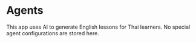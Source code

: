 # Agents
This app uses AI to generate English lessons for Thai learners.
No special agent configurations are stored here.
